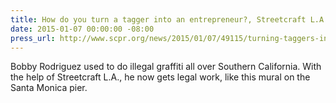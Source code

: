 ```yaml
---
title: How do you turn a tagger into an entrepreneur?, Streetcraft L.A., KPCC
date: 2015-01-07 00:00:00 -08:00
press_url: http://www.scpr.org/news/2015/01/07/49115/turning-taggers-into-entrepreneurs/
---
```


Bobby Rodriguez used to do illegal graffiti all over Southern California. With the help of Streetcraft L.A., he now gets legal work, like this mural on the Santa Monica pier.
